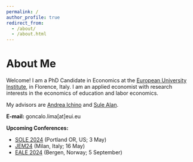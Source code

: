 ```yaml
---
permalink: /
author_profile: true
redirect_from: 
  - /about/
  - /about.html
---
```


<h1>About Me</h1>

Welcome! I am a PhD Candidate in Economics at the [European University Institute](https://www.eui.eu/en/academic-units/department-of-economics), in Florence, Italy. I am an applied economist with research interests in the economics of education and labor economics.

My advisors are [Andrea Ichino](http://www.andreaichino.it/) and [Sule Alan](https://sulealan.com/).

**E-mail:** goncalo.lima[at]eui.eu

**Upcoming Conferences:** 
  - [SOLE 2024](https://www.sole-jole.org/future-meetings) (Portland OR, US; 3 May)
  - [JEM24](https://demm.unimi.it/index.php/en/unimi-jem24-3rd-junior-economists-meeting) (Milan, Italy; 16 May)
  - [EALE 2024](https://www.nhh.no/en/calendar/fair/2024/conferences/eale-conference-2024/) (Bergen, Norway; 5 September)